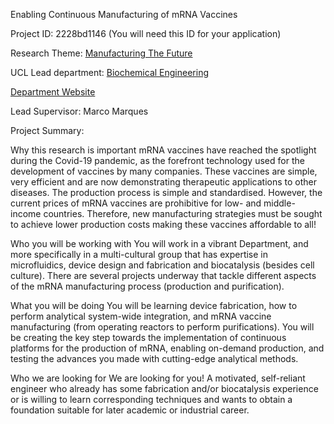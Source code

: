 Enabling Continuous Manufacturing of mRNA Vaccines

Project ID: 2228bd1146
(You will need this ID for your application)

Research Theme: [Manufacturing The Future](../themes/manufacturing-the-future.md)

UCL Lead department: [Biochemical Engineering](../departments/biochemical-engineering.md)

[Department Website](https://www.ucl.ac.uk/biochemical-engineering)

Lead Supervisor: Marco Marques

Project Summary:

Why this research is important
 mRNA vaccines have reached the spotlight during the Covid-19 pandemic, as the forefront technology used for the development of vaccines by many companies. These vaccines are simple, very efficient and are now demonstrating therapeutic applications to other diseases. The production process is simple and standardised. However, the current prices of mRNA vaccines are prohibitive for low- and middle-income countries. Therefore, new manufacturing strategies must be sought to achieve lower production costs making these vaccines affordable to all!
 
 Who you will be working with
 You will work in a vibrant Department, and more specifically in a multi-cultural group that has expertise in microfluidics, device design and fabrication and biocatalysis (besides cell culture). There are several projects underway that tackle different aspects of the mRNA manufacturing process (production and purification).
 
 What you will be doing
 You will be learning device fabrication, how to perform analytical system-wide integration, and mRNA vaccine manufacturing (from operating reactors to perform purifications). You will be creating the key step towards the implementation of continuous platforms for the production of mRNA, enabling on-demand production, and testing the advances you made with cutting-edge analytical methods. 
 
 Who we are looking for
 We are looking for you! A motivated, self-reliant engineer who already has some fabrication and/or biocatalysis experience or is willing to learn corresponding techniques and wants to obtain a foundation suitable for later academic or industrial career.